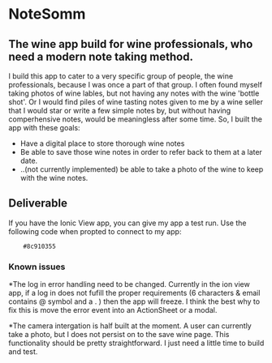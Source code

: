 # NoteSomm
## The wine app build for wine professionals, who need a modern note taking method.

I build this app to cater to a very specific group of people, the wine professionals, because I was once a part of that group. I often found myself taking photos of wine lables, but not having any notes with the wine 'bottle shot'. Or I would find piles of wine tasting notes given to me by a wine seller that I would star or write a few simple notes by, but without having comperhensive notes, would be meaningless after some time. So, I built the app with these goals:

* Have a digital place to store thorough wine notes
* Be able to save those wine notes
in order to refer back to them at a later date.
* ..(not currently implemented) be able to take a photo of the wine to keep with the wine notes.

## Deliverable 

If you have the Ionic View app, you can give my app a test run. Use the following code when propted to connect to my app:

        #8c910355


### Known issues

*The log in error handling need to be changed. Currently in the ion view app, if a log in does not fufill the proper requirements (6 characters & email contains @ symbol and a . ) then the app will freeze. I think the best why to fix this is move the error event into an ActionSheet or a modal.

*The camera intergation is half built at the moment. A user can currently take a photo, but I does not persist on to the save wine page. This functionality should be pretty straightforward. I just need a little time to build and test.
